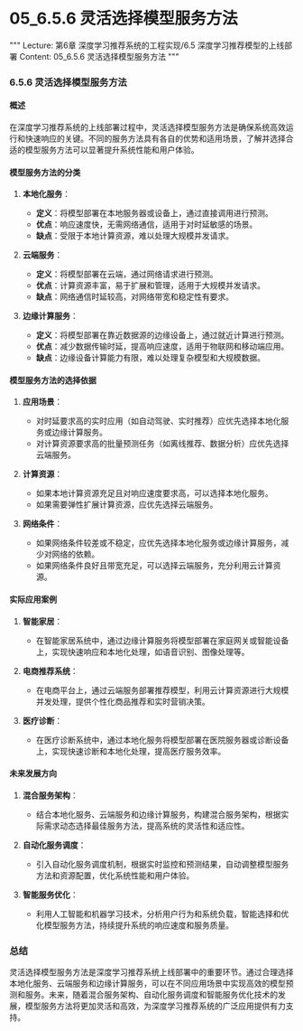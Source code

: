 # 05_6.5.6 灵活选择模型服务方法

"""
Lecture: 第6章 深度学习推荐系统的工程实现/6.5 深度学习推荐模型的上线部署
Content: 05_6.5.6 灵活选择模型服务方法
"""

### 6.5.6 灵活选择模型服务方法

#### 概述
在深度学习推荐系统的上线部署过程中，灵活选择模型服务方法是确保系统高效运行和快速响应的关键。不同的服务方法具有各自的优势和适用场景，了解并选择合适的模型服务方法可以显著提升系统性能和用户体验。

#### 模型服务方法的分类

1. **本地化服务**：
   - **定义**：将模型部署在本地服务器或设备上，通过直接调用进行预测。
   - **优点**：响应速度快，无需网络通信，适用于对时延敏感的场景。
   - **缺点**：受限于本地计算资源，难以处理大规模并发请求。

2. **云端服务**：
   - **定义**：将模型部署在云端，通过网络请求进行预测。
   - **优点**：计算资源丰富，易于扩展和管理，适用于大规模并发请求。
   - **缺点**：网络通信时延较高，对网络带宽和稳定性有要求。

3. **边缘计算服务**：
   - **定义**：将模型部署在靠近数据源的边缘设备上，通过就近计算进行预测。
   - **优点**：减少数据传输时延，提高响应速度，适用于物联网和移动端应用。
   - **缺点**：边缘设备计算能力有限，难以处理复杂模型和大规模数据。

#### 模型服务方法的选择依据

1. **应用场景**：
   - 对时延要求高的实时应用（如自动驾驶、实时推荐）应优先选择本地化服务或边缘计算服务。
   - 对计算资源要求高的批量预测任务（如离线推荐、数据分析）应优先选择云端服务。

2. **计算资源**：
   - 如果本地计算资源充足且对响应速度要求高，可以选择本地化服务。
   - 如果需要弹性扩展计算资源，应优先选择云端服务。

3. **网络条件**：
   - 如果网络条件较差或不稳定，应优先选择本地化服务或边缘计算服务，减少对网络的依赖。
   - 如果网络条件良好且带宽充足，可以选择云端服务，充分利用云计算资源。

#### 实际应用案例

1. **智能家居**：
   - 在智能家居系统中，通过边缘计算服务将模型部署在家庭网关或智能设备上，实现快速响应和本地化处理，如语音识别、图像处理等。

2. **电商推荐系统**：
   - 在电商平台上，通过云端服务部署推荐模型，利用云计算资源进行大规模并发处理，提供个性化商品推荐和实时营销决策。

3. **医疗诊断**：
   - 在医疗诊断系统中，通过本地化服务将模型部署在医院服务器或诊断设备上，实现快速诊断和本地化处理，提高医疗服务效率。

#### 未来发展方向

1. **混合服务架构**：
   - 结合本地化服务、云端服务和边缘计算服务，构建混合服务架构，根据实际需求动态选择最佳服务方法，提高系统的灵活性和适应性。

2. **自动化服务调度**：
   - 引入自动化服务调度机制，根据实时监控和预测结果，自动调整模型服务方法和资源配置，优化系统性能和用户体验。

3. **智能服务优化**：
   - 利用人工智能和机器学习技术，分析用户行为和系统负载，智能选择和优化模型服务方法，持续提升系统的响应速度和服务质量。

### 总结

灵活选择模型服务方法是深度学习推荐系统上线部署中的重要环节。通过合理选择本地化服务、云端服务和边缘计算服务，可以在不同应用场景中实现高效的模型预测和服务。未来，随着混合服务架构、自动化服务调度和智能服务优化技术的发展，模型服务方法将更加灵活和高效，为深度学习推荐系统的广泛应用提供有力支持。